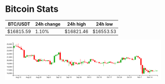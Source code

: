 # Bitcoin Stats

BTC/USDT|24h change|24h high|24h low|
|---|---|---|---|
|$16815.59|1.10%|$16821.46|$16553.53|

<img src="./chart.svg">
